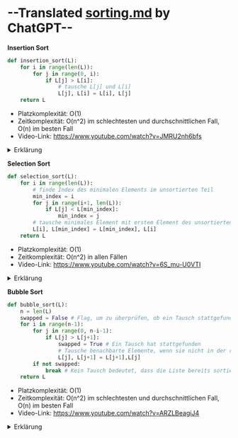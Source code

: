 # --Translated [sorting.md](./sorting.md) by ChatGPT--



**Insertion Sort**
```python
def insertion_sort(L):
    for i in range(len(L)):
        for j in range(0, i):
            if L[j] > L[i]:
                # tausche L[j] und L[i]
                L[j], L[i] = L[i], L[j]
    return L

```

- Platzkomplexität: O(1)
- Zeitkomplexität: O(n^2) im schlechtesten und durchschnittlichen Fall, O(n) im besten Fall
- Video-Link: https://www.youtube.com/watch?v=JMRU2nh6bfs

<details>
<summary>Erklärung</summary>

1.  Die Eingabe ist eine Liste von Elementen, L.
2.  Die äußere Schleife wird len(L) Mal durchlaufen, da in jeder Iteration ein Element in den sortierten Teil der Liste eingefügt wird.
3.  In jeder Iteration ist die Variable i der Index des Elements, das in den sortierten Teil der Liste eingefügt werden soll.
4.  Die innere Schleife läuft von 0 bis i-1, da dies die Indizes der Elemente im sortierten Teil der Liste sind, die potenziell größer als L[i] sind.
5.  Wenn das Element an Index j größer als das Element an Index i ist, werden die Elemente vertauscht, sodass L[i] an der richtigen Position im sortierten Teil der Liste eingefügt wird.
7.  Nach Abschluss der inneren Schleife sind die ersten i+1 Elemente der Liste sortiert.
8.  Die sortierte Liste wird zurückgegeben.

</details>




**Selection Sort**
```python
def selection_sort(L):
    for i in range(len(L)):
        # finde Index des minimalen Elements im unsortierten Teil
        min_index = i
        for j in range(i+1, len(L)):
            if L[j] < L[min_index]:
                min_index = j
        # tausche minimales Element mit erstem Element des unsortierten Teils
        L[i], L[min_index] = L[min_index], L[i]
    return L
```

- Platzkomplexität: O(1)
- Zeitkomplexität: O(n^2) in allen Fällen
- Video-Link: https://www.youtube.com/watch?v=6S_mu-U0VTI
<details>
<summary>Erklärung</summary>

1. Die Eingabe ist eine Liste von Elementen, L.
2. Die äußere Schleife wird len(L) Mal durchlaufen, da in jeder Iteration das kleinste Element aus dem unsortierten Teil der Liste ausgewählt und an den Anfang gestellt wird.
3. In jeder Iteration wird die Variable min_index auf i gesetzt, der Index des ersten Elements im unsortierten Teil der Liste.
4. Die innere Schleife läuft von i+1 bis len(L), da die ersten i Elemente bereits sortiert sind.
5. Wenn das Element an Index j kleiner als das Element an Index min_index ist, wird der Index von min_index auf j gesetzt.
6. Nach Abschluss der inneren Schleife befindet sich das minimale Element im unsortierten Teil der Liste an Index min_index.
7. Das minimale Element wird mit dem ersten Element im unsortierten Teil der Liste an Index i vertauscht.
8. Die sortierte Liste wird zurückgegeben.

</details>




**Bubble Sort**
```python
def bubble_sort(L):
    n = len(L)
    swapped = False # Flag, um zu überprüfen, ob ein Tausch stattgefunden hat
    for i in range(n-1):
        for j in range(0, n-i-1):
            if L[j] > L[j+1]:
                swapped = True # Ein Tausch hat stattgefunden
                # Tausche benachbarte Elemente, wenn sie nicht in der richtigen Reihenfolge sind
                L[j], L[j+1] = L[j+1],L[j]
        if not swapped:
            break # Kein Tausch bedeutet, dass die Liste bereits sortiert ist
    return L

```

- Platzkomplexität: O(1)
- Zeitkomplexität: O(n^2) im schlechtesten und durchschnittlichen Fall, O(n) im besten Fall
- Video-Link: https://www.youtube.com/watch?v=ARZLBeagiJ4

<details>
<summary>Erklärung</summary>

1. Die Eingabe ist eine Liste von Elementen, L.
2. Die Länge der Liste wird in der Variablen n gespeichert.
3. Ein Flag, swapped, wird auf False initialisiert.
4. Die äußere Schleife läuft n-1 Mal, da jeder Durchlauf das größte unsortierte Element ans Ende der Liste bringt.
5. Die innere Schleife läuft vom Anfang der Liste bis n-i-1, da die letzten i Elemente bereits sortiert sind.
6. Wenn das Element an der Stelle j größer ist als das Element an der Stelle j+1, werden die Elemente getauscht und swapped wird auf True gesetzt.
7. Nachdem die innere Schleife abgeschlossen ist, bedeutet ein unverändertes swapped, dass die Liste bereits sortiert ist und der Algorithmus frühzeitig beendet wird.
8. Die sortierte Liste wird zurückgegeben.

</details>




